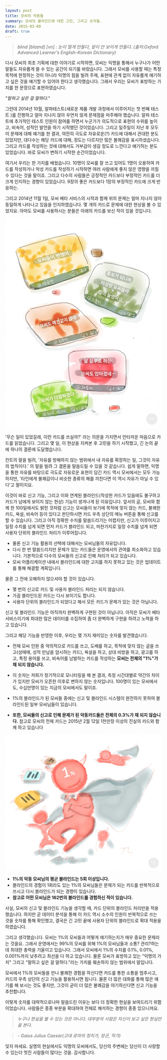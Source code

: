 ```yaml
---
layout: post
title: 모씨의 악동들
summary: 모씨의 블라인드에 대한 고민, 그리고 숫자들.
date: 2015-03-09
draft: true
---
```

>_blind  [blaɪnd] [vn] : 눈이 멀게 만들다, 앞이 안 보이게 만들다._
>_(출처:Oxford Advanced Learner's English-Korean Dictionary)_

다시 모씨의 최초 기획에 대한 이야기로 시작하면, 모씨는 익명을 통해서 누구나가 어떤 말들도 자유롭게
쓸 수 있는 공간이 되기를 바랐습니다. 그래서 모씨를 사용할 때는 특정 목적에 한정하는 것이 아니라 익명의
힘을 빌려 주제, 표현에 관계 없이 자유롭게 얘기하고 싶은 것을 얘기할 수 있어야 한다고 생각했습니다. 그래서
우리는 모씨가 표방하는 가치를 한 문장으로 표현하였습니다.

_"말하고 싶은 걸 말하다."_

그런데 2014년 10월, 알파테스트(새로운 제품 개발 과정에서 이루어지는 첫 번째 테스트 )를 진행하고 얼마 지나지
않아 우연치 않게 문제점을 마주해야 했습니다. 알파 테스트에 추가적인 테스트 인원이 참여를 하면서 누군가가
의도적으로 표현의 수위를 높이고, 비속어, 성적인 발언을 하기 시작했던 것이었습니다. 그리고 일주일이 지난 후
모두 이 문제에 대해 얘기를 한 결과, 여전히 극도로 자유로운(?) 카드에 대해서 관대한 분도 있었지만, 대다수는
해당 카드에 대해, 정도는 다르지만 많은 불쾌감을 표시하셨습니다. 그리고 카드를 작성하는 것에 대해서도 거부감이
생길 정도로 느낀다고 얘기하는 분도 있었습니다. 바로 모씨가 변하기 시작한 순간이었습니다. 

여기서 우리는 한 가지를 배웠습니다. 10명이 모씨를 잘 쓰고 있어도 1명이 오용하여 카드를 작성하거나 악성 카드를
작성하기 시작하면 여러 사람에게 좋지 않은 영향을 끼칠 수 있다는 것을 말이죠. 그리고 다수의 사람들은 긍정적인
카드보다 부정적인 카드를 더 크게 인지하는 경향이 있었습니다. 9장의 좋은 카드보다 1장의 부정적인 카드에 크게 반응하는.

그리고 2014년 11월 1일, 모씨 베타 서비스의 시작과 함께 위의 문제는 얼마 지나지 않아 동일하게 나타나고 있음을
인지하였습니다. 몇 개의 카드로 문제에 대한 현상을 볼 수 있었지요. 아마도 모씨를 사용하시는 분들은 아래의 카드를
보신 적이 있을 것입니다. 

![](/images/20150309/005_001.jpg)

'무슨 일이 있었길래, 이런 카드를 쓰실까?' 라는 의문을 가지면서 안타까운 마음으로 카드를 읽었습니다. 그리고 몇 일,
이 현상을 지켜본 후 고민을 하기 시작했고, 긴 논의 끝에 하나의 결론에 도달했습니다. 

칸트의 말을 빌려, '자유를 방해하지 않는 범위에서 내 자유를 확장하는 일, 그것이 자유의 법칙이다.' 의 말을 빌려
그 결론을 말씀드릴 수 있을 것 같습니다. 쉽게 말하면, 익명을 통한 자유를 바탕으로 극도로 자유로운 표현이 담긴
카드 역시 모씨에서는 모두 가능하지만, '타인에게 불쾌감이나 비슷한 종류의 해를 끼친다면 이 역시 자유가 아닐 수 있다'고 말이지요.

이것이 바로 신고 기능, 그리고 이와 연계된 블라인드(작성한 카드가 있음에도 불구하고 카드가 남에게 보이지 않는 현상)
기능이 생겨나게 된 이유입니다. 앞서의 글, 모씨와 함께 한 100일에서도 밝힌 것처럼 신고는 모씨들이 보기에 목적에
맞지 않는 카드, 불쾌한 카드, 욕설, 비속어 등이 있다고 판단하시면 카드 우측 상단의 메뉴 버튼을 통해 신고를 할 수
있습니다. 그리고 아직 정확한 수치를 말씀드리기는 어렵지만, 신고가 이루어지고 일정 수치를 넘게 되면 먼저 카드가
블라인드 되고, 마찬가지로 일정 수치를 넘게 되면 사용자 단위의 블라인드 처리가 이루어집니다. 

- 물론 신고 기능 활용의 선택에 대해서는 모씨님들의 자유입니다. 
- 다시 한 번 말씀드리지만 문제가 있는 카드들은 운영에서의 관여를 최소화하고 있습니다.
기본적으로 다수의 모씨들의 신고로 인해 처리가 되고 있습니다.
- 모씨 어플리케이션 내에서 블라인드에 대한 고지를 하지 못하고 있는 것은 업데이트를 통해 해결할 계획입니다. 

물론 그 전에 오해하지 않으셔야 할 것이 있습니다.

- 몇 번의 신고로 카드 및 사용자 블라인드 처리는 되지 않습니다.
- 가끔 블라인드된 카드는 다시 보이기도 합니다. 
- 사용자 단위의 블라인드가 되었다고 해서 모든 카드가 문제가 있는 것은 아닙니다.

신고 및 블라인드 기능은 아직까지 완벽하게 구현된 것이 아닙니다. 아직은 모씨가 베타 서비스이기에 최대한 많은
데이터를 수집하여 좀 더 완벽하게 구현을 하려고 노력을 하고 있습니다. 

그리고 해당 기능을 반영한 이후, 우리는 몇 가지 재미있는 숫자를 발견했습니다.  

- 전체 모씨 인원 중 악의적으로 카드를 쓰고, 도배를 하고, 목적에 맞지 않는 글을 쓰고(성매매, 성적 만남을 암시하는 카드),
욕설을 하고, 상대 비방을 하고, 광고를 하고, 특정 용어를 쓰고, 비속어를 남발하는 카드를 작성하는 __모씨는 전체의 "1%"가 채 되지 않습니다.__

- 이 숫자는 저희가 정기적으로 모니터링을 해 본 결과, 측정 시간대별로 약간의 차이가 있지만 모씨가 오픈한 이후로 변하지
않는 숫자입니다. 100명이 있는 모씨에서도, 수십만명이 있는 지금의 모씨에서도 말이죠.
- 1%의 블라인드가 된 모씨들 중에는 신고 및 블라인드 시스템이 완전하지 못하여 블라인드된 일부 모씨님들이 있습니다. 

- __또한, 모씨들의 신고로 인해 문제가 된 악동카드들은 전체의 0.3%가 채 되지 않습니다.__  참고로 모씨의 전체 카드는
2015년 2월 12일 1천만장 이상의 진실의 카드와 함께 하고 있습니다 

![](/images/20150309/005_002.jpg)

- __1%의 악동 모씨님의 평균 블라인드는 5회 이상입니다.__
- 블라인드의 경험이 1회라도 있는 1%의 모씨님들은 문제가 되는 카드를 반복적으로 쓰시고 다시 블라인드가 되는 경향이 있습니다. 
- __참고로 어떤 모씨님은 162번의 블라인드를 경험하신 적이 있습니다.__

사실, 모씨의 신고 및 블라인드 기능을 생각할 때, 카드 단위의 블라인드 처리만을 적용했습니다. 하지만 곧 데이터 분석을
통해 이 카드 역시 소수의 인원이 반복적으로 쓰는 것을 숫자를 통해 확인했고,
결국은 긴 고민 끝에 사용자 단위의 블라인드로 확대 적용을 하였습니다. 

그리고 생각했습니다. 모씨는 1%의 모씨들과 어떻게 얘기하는지가 매우 중요한 문제라는 것을요. 
그래서 운영에서는 99%의 모씨를 위해 1%의 모씨님들과 소통? 관리?하는데 최대한 총력을 기울이고 있습니다.
그래서 모씨에서 1%의 수치를 0.1%, 0.01%, 0.001%까지 낮추려고 최선을 다 하고 있습니다. 물론 모씨가 표방하고 있는
"익명의 가치" 그리고 "말하고 싶은 걸 말하다."라는 가치를 훼손하지 않는 범위에서 말입니다. 

모씨에서 1%의 모씨들을 만나 불쾌한 경험을 하신다면 카드를 통한 소통을 멈추시고, 카드의 우측 상단의 신고 기능을
활용하시면 됩니다. 물론 더 많은 대화를 통해 많은 얘기를 해 보시는 것도 좋지만, 그것이 굳이 더 많은
불쾌감을 야기하신다면 신고 기능을 추천합니다. 

이렇게 숫자를 대략적으로나마 말씀드린 이유는 보다 더 정확한 현실을 보여드리기 위함이었습니다. 사람들은 종종
부분을 확대하여 전체로 해석하는 경향이 종종 있으니까요. 

> _누구나 현실을 볼 수 있는 것은 아니다. 대부분의 사람은 자신이 보고 싶은 현실만을 본다._

> _- Gaius Julius Caesar(고대 로마의 정치가, 장군, 작가)_

잊지 마세요. 실명의 현실에서도 익명의 모씨에서도, 당신의 주변에는 당신이 더 사랑할 수 있는더 멋진 사람들이 많다는 것을.
감사합니다.
